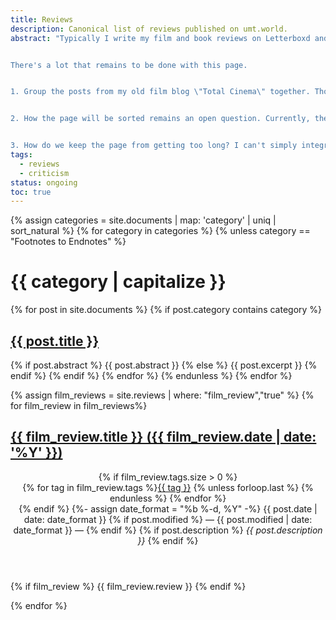 ```yaml
---
title: Reviews
description: Canonical list of reviews published on umt.world.
abstract: "Typically I write my film and book reviews on Letterboxd and Goodreads. I have not yet gotten around to programatically archiving those posts, so the content on this page is a hand-picked selection. The texts collected here are the *canonical* version of reviews posted elsewhere.


There's a lot that remains to be done with this page.


1. Group the posts from my old film blog \"Total Cinema\" together. Those reviews were written in the style of a newspaper column, very different from my current practise of writing about film, and therefore feel like a categorically different body of writing.


2. How the page will be sorted remains an open question. Currently, the categories are sorted alphabetically, and the posts within are sorted by date. There should be some mechanism for floating the latest review to the top.


3. How do we keep the page from getting too long? I can't simply integrate every review I've posted on Letterboxd---there are hundreds, and it would render the TOC unusable, the page unnavigable."
tags:
  - reviews
  - criticism
status: ongoing
toc: true
---
```


{% assign categories = site.documents | map: 'category' | uniq | sort_natural %}
{% for category in categories %}
{% unless category == "Footnotes to Endnotes" %}
<h1 id="{{ category | slugify }}">{{ category | capitalize }}</h1>
{% for post in site.documents %}
{% if post.category contains category %}
<h2 id="{{ post.title | slugify }}"><a href="#{{ post.title | slugify }}">{{ post.title }}</a></h2>
{% if post.abstract %}
{{ post.abstract }}
{% else %}
{{ post.excerpt }}
{% endif %}
{% endif %}
{% endfor %}
{% endunless %}
{% endfor %}

{% assign film_reviews = site.reviews | where: "film_review","true" %}
{% for film_review in film_reviews%}
<h2><a href="{{ film_review.url }}" title="{{ film_review.title }}, posted on {{ film_review.date | date: "%b %-d, %Y" }}">{{ film_review.title }} ({{ film_review.date | date: '%Y' }})</a></h2>
<header class="post-header">
{% if film_review.tags.size > 0 %}
<div class="link-tags">{% for tag in film_review.tags %}<a href="/tags#{{ tag | slugify }}">{{ tag }}</a>
{% unless forloop.last %}&nbsp;{% endunless %}
{% endfor %}
</div>
{% endif %}
<time itemprop="datePublished">
{%- assign date_format =  "%b %-d, %Y" -%}
{{ post.date | date: date_format }} {% if post.modified %} &mdash; {{ post.modified | date: date_format }} &mdash; {% endif %} 
</time>
{% if post.description %}
<em>{{ post.description }}</em>
{% endif %}
</header>
{% if film_review %}
{{ film_review.review }}
{% endif %}

{% endfor %}
